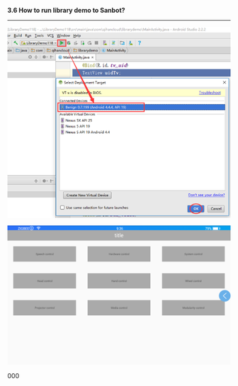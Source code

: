 **3.6 How to run library demo to Sanbot?**

---

![](/assets/SDK-6.png)

![](/assets/SDK-7.png)



000

